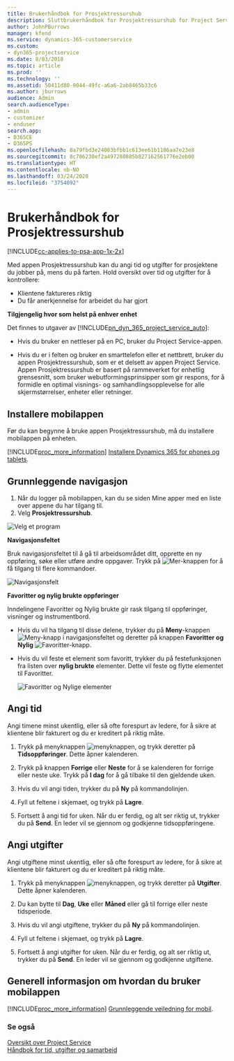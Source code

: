 ```yaml
---
title: Brukerhåndbok for Prosjektressurshub
description: Sluttbrukerhåndbok for Prosjektressurshub for Project Service
author: JohnPBurrows
manager: kfend
ms.service: dynamics-365-customerservice
ms.custom:
- dyn365-projectservice
ms.date: 8/03/2018
ms.topic: article
ms.prod: ''
ms.technology: ''
ms.assetid: 50411d80-9044-49fc-a6a6-2ab8465b33c6
ms.author: jburrows
audience: Admin
search.audienceType:
- admin
- customizer
- enduser
search.app:
- D365CE
- D365PS
ms.openlocfilehash: 8a79fbd3e24083bfbb1c613ee61b1186aa7e23e8
ms.sourcegitcommit: 8c786230ef2a497280885b827162561776e2eb00
ms.translationtype: HT
ms.contentlocale: nb-NO
ms.lasthandoff: 03/24/2020
ms.locfileid: "3754092"
---
```

# <a name="user-guide-for-project-resource-hub"></a>Brukerhåndbok for Prosjektressurshub

[!INCLUDE[cc-applies-to-psa-app-1x-2x](../includes/cc-applies-to-psa-app-1x-2x.md)]

Med appen Prosjektressurshub kan du angi tid og utgifter for prosjektene du jobber på, mens du på farten. Hold oversikt over tid og utgifter for å kontrollere:

- Klientene faktureres riktig
- Du får anerkjennelse for arbeidet du har gjort

**Tilgjengelig hvor som helst på enhver enhet**

Det finnes to utgaver av [!INCLUDE[pn_dyn_365_project_service_auto](../includes/pn-dyn-365-project-service-auto.md)]: 

- Hvis du bruker en nettleser på en PC, bruker du Project Service-appen. 

- Hvis du er i felten og bruker en smarttelefon eller et nettbrett, bruker du appen Prosjektressurshub, som er et delsett av appen Project Service. Appen Prosjektressurshub er basert på rammeverket for enhetlig grensesnitt, som bruker webutformingsprinsipper som gir respons, for å formidle en optimal visnings- og samhandlingsopplevelse for alle skjermstørrelser, enheter eller retninger. 


## <a name="install-the-mobile-app"></a>Installere mobilappen
Før du kan begynne å bruke appen Prosjektressurshub, må du installere mobilappen på enheten. 

[!INCLUDE[proc_more_information](../includes/proc-more-information.md)] [Installere Dynamics 365 for phones og tablets](../mobile-app/install-dynamics-365-for-phones-and-tablets.md).

## <a name="basic-navigation"></a>Grunnleggende navigasjon
1.  Når du logger på mobilappen, kan du se siden Mine apper med en liste over appene du har tilgang til. 
2.  Velg **Prosjektressurshub**.

![Velg et program](media/chooseApp_1.png "Velg et program")

**Navigasjonsfeltet**

Bruk navigasjonsfeltet til å gå til arbeidsområdet ditt, opprette en ny oppføring, søke eller utføre andre oppgaver. Trykk på ![Mer-knappen](media/MoreButton.png "Mer-knappen") for å få tilgang til flere kommandoer.

![Navigasjonsfelt](media/NavBar_2.png "Navigasjonsfelt")

**Favoritter og nylig brukte oppføringer**

Inndelingene Favoritter og Nylig brukte gir rask tilgang til oppføringer, visninger og instrumentbord. 

- Hvis du vil ha tilgang til disse delene, trykker du på **Meny**-knappen ![Meny-knapp](media/MenuButton.png "Menyknapp") i navigasjonsfeltet og deretter på knappen **Favoritter og Nylig** ![Favoritter-knapp](media/FavButton.png "Favorittknapp").

- Hvis du vil feste et element som favoritt, trykker du på festefunksjonen fra listen over **nylig brukte** elementer. Dette vil feste og flytte elementet til Favoritter.

  ![Favoritter og Nylige elementer](media/Favs_3.png "Favoritter og Nylige elementer")
 
## <a name="enter-time"></a>Angi tid
Angi timene minst ukentlig, eller så ofte forespurt av ledere, for å sikre at klientene blir fakturert og du er kreditert på riktig måte.

1. Trykk på menyknappen ![menyknappen](media/MenuButton.png "Menyknapp"), og trykk deretter på **Tidsoppføringer**. Dette åpner kalenderen.

2. Trykk på knappen **Forrige** eller **Neste** for å se kalenderen for forrige eller neste uke. Trykk på **I dag** for å gå tilbake til den gjeldende uken.

3. Hvis du vil angi tiden, trykker du på **Ny** på kommandolinjen. 

4. Fyll ut feltene i skjemaet, og trykk på **Lagre**.

5. Fortsett å angi tid for uken. Når du er ferdig, og alt ser riktig ut, trykker du på **Send**. En leder vil se gjennom og godkjenne tidsoppføringene.

## <a name="enter-expenses"></a>Angi utgifter 
Angi utgiftene minst ukentlig, eller så ofte forespurt av ledere, for å sikre at klientene blir fakturert og du er kreditert på riktig måte.

1. Trykk på menyknappen ![menyknappen](media/MenuButton.png "Menyknapp"), og trykk deretter på **Utgifter**. Dette åpner kalenderen.

2. Du kan bytte til **Dag**, **Uke** eller **Måned** eller gå til forrige eller neste tidsperiode. 

3. Hvis du vil angi utgiftene, trykker du på **Ny** på kommandolinjen. 

4. Fyll ut feltene i skjemaet, og trykk på **Lagre**.

5. Fortsett å angi utgifter for uken. Når du er ferdig, og alt ser riktig ut, trykker du på **Send**. En leder vil se gjennom og godkjenne utgiftene.

## <a name="general-information-on-how-to-use-the-mobile-app"></a>Generell informasjon om hvordan du bruker mobilappen 
[!INCLUDE[proc_more_information](../includes/proc-more-information.md)] [Grunnleggende veiledning for mobil](../mobile-app/dynamics-365-phones-tablets-users-guide.md).

### <a name="see-also"></a>Se også  
 [Oversikt over Project Service](../project-service/overview.md)   
 [Håndbok for tid, utgifter og samarbeid](../project-service/time-expense-collaboration-guide.md)   
 
